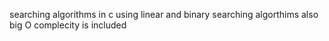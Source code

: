 searching algorithms in c using linear and binary searching algorthims
also big O complecity is included
